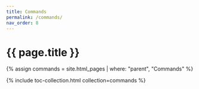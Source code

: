 ```yaml
---
title: Commands
permalink: /commands/
nav_order: 8
---
```


# {{ page.title }}

{% assign commands = site.html_pages | where: "parent", "Commands" %}

{% include toc-collection.html collection=commands %}

